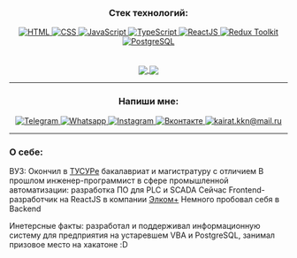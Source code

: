 <div align="center">
    </br>
    <h3>Cтек технологий:</h3>
    <a href="https://metanit.com/web/html5/1.1.php">
        <img src="https://img.icons8.com/color/96/html-5--v1.png" title="HTML"/>
    </a>
    <a href="https://metanit.com/web/html5/5.1.php">
        <img src="https://img.icons8.com/color/96/000000/css3.png" title="CSS"/>
    </a>
    <a href="https://metanit.com/web/javascript/1.1.php">
        <img src="https://img.icons8.com/color/96/000000/javascript--v1.png" title="JavaScript"/>
    </a>
    <a href="https://metanit.com/web/typescript/1.1.php">
        <img src="https://img.icons8.com/fluency/96/typescript--v2.png" title="TypeScript"/>
    </a>
    <a href="https://ru.reactjs.org/">
        <img src="https://img.icons8.com/color/96/000000/react-native.png" title="ReactJS"/>
    </a>
    <a href="https://redux-toolkit.js.org/">
        <img src="https://img.icons8.com/color/96/000000/redux.png" title="Redux Toolkit"/>
    </a>
    <a href="https://metanit.com/sql/postgresql/1.1.php">
        <img src="https://img.icons8.com/color/96/000000/postgreesql.png" title="PostgreSQL"/>
    </a>
    
  <div>
      </br>
      </br>
      <a href="https://github.com/kaldarkn">
        <img align="center" src="https://github-readme-stats.vercel.app/api/top-langs/?username=kaldarkn&layout=compact&theme=vision-friendly-dark"/>
      </a>
      <a href="https://github.com/kaldarkn">
        <img align="center" src="https://leetcode.card.workers.dev/kaldarkn?theme=dark&font=baloo&extension=null"/>
      </a>

  </div>
  
  
  
______________
  <h3>Напиши мне:</h3>
  <a href="https://t.me/thenotoriousmma9">
      <img src="https://img.icons8.com/fluency/48/000000/telegram-app.png" title="Telegram"/>
   </a>
  <a href="https://wa.me/79234165687">
      <img src="https://img.icons8.com/3d-fluency/48/000000/whatsapp.png" title="Whatsapp"/>
  </a>
  <a href="https://www.instagram.com/thenotoriousmma9/">
      <img src="https://img.icons8.com/fluency/48/000000/instagram-new.png" title="Instagram"/>
  </a>
  <a href="https://vk.com/kaldar">
      <img src="https://img.icons8.com/fluency/48/000000/vk-circled.png" title="Вконтакте"/>
  </a>
  <a href="mailto:kairat.kkn@mail.ru">
      <img src="https://img.icons8.com/fluency/48/000000/apple-mail.png" title="kairat.kkn@mail.ru"/>
  </a>
</div>


________
<h3>О себе:</h3>

ВУЗ: Окончил в <a href="https://tusur.ru/ru">ТУСУРе</a> бакалавриат и магистратуру с отличием
В прошлом инженер-программист в сфере промышленной автоматизации: разработка ПО для PLC и SCADA
Сейчас Frontend-разработчик на ReactJS в компании <a href="https://elcomplus.ru/ru/">Элком+</a>
Немного пробовал себя в Backend

Инетерсные факты: разработал и поддерживал информационную систему для предприятия на устаревшем VBA и PostgreSQL, занимал призовое место на хакатоне :D
